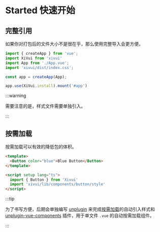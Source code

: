 # Started 快速开始

## 完整引用

如果你对打包后的文件大小不是很在乎，那么使用完整导入会更方便。

```ts
import { createApp } from 'vue';
import XiVui from 'xivui'
import App from './App.vue';
import 'xivui/dist/index.css';

const app = createApp(App);

app.use(XiVui.install).mount('#app')
```

:::warning

需要注意的是，样式文件需要单独引入。

:::

## 按需加载

按需加载可以有效的降低包的体积。

```html
<template>
  <Button color="blue">Blue Button</Button>
</template>

<script setup lang="ts">
  import { Button } from 'Xivui'
  import 'xivui/lib/components/button/style'
</script>
```

:::tip

为了书写方便，后期会单独编写 [unplugin](https://github.com/unjs/unplugin) 来完成[按需加载](./started.md#按需加载)的自动引入样式和 [unplugin-vue-components](https://github.com/unplugin/unplugin-vue-components) 插件，用于单文件 `.vue` 的自动按需加载组件。

:::